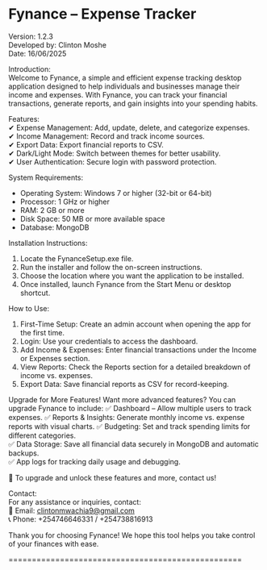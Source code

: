 Fynance – Expense Tracker  
==================================================

Version: 1.2.3  
Developed by: Clinton Moshe  
Date: 16/06/2025

Introduction:  
Welcome to Fynance, a simple and efficient expense tracking desktop application
designed to help individuals and businesses manage their income and expenses.
With Fynance, you can track your financial transactions, generate reports,
and gain insights into your spending habits.

Features:  
✔ Expense Management: Add, update, delete, and categorize expenses.  
✔ Income Management: Record and track income sources.  
✔ Export Data: Export financial reports to CSV.  
✔ Dark/Light Mode: Switch between themes for better usability.  
✔ User Authentication: Secure login with password protection.

System Requirements:

- Operating System: Windows 7 or higher (32-bit or 64-bit)
- Processor: 1 GHz or higher
- RAM: 2 GB or more
- Disk Space: 50 MB or more available space
- Database: MongoDB

Installation Instructions:

1. Locate the FynanceSetup.exe file.
2. Run the installer and follow the on-screen instructions.
3. Choose the location where you want the application to be installed.
4. Once installed, launch Fynance from the Start Menu or desktop shortcut.

How to Use:

1. First-Time Setup: Create an admin account when opening the app for the first time.
2. Login: Use your credentials to access the dashboard.
3. Add Income & Expenses: Enter financial transactions under the Income or Expenses section.
4. View Reports: Check the Reports section for a detailed breakdown of income vs. expenses.
5. Export Data: Save financial reports as CSV for record-keeping.

Upgrade for More Features!
Want more advanced features? You can upgrade Fynance to include:
✅ Dashboard – Allow multiple users to track expenses.
✅ Reports & Insights: Generate monthly income vs. expense reports with visual charts.
✅ Budgeting: Set and track spending limits for different categories.  
✅ Data Storage: Save all financial data securely in MongoDB and automatic backups.  
✅ App logs for tracking daily usage and debugging.

🔹 To upgrade and unlock these features and more, contact us!

Contact:  
For any assistance or inquiries, contact:  
📧 Email: clintonmwachia9@gmail.com  
📞 Phone: +254746646331 / +254738816913

Thank you for choosing Fynance! We hope this tool helps you take control of your finances with ease.

==================================================
